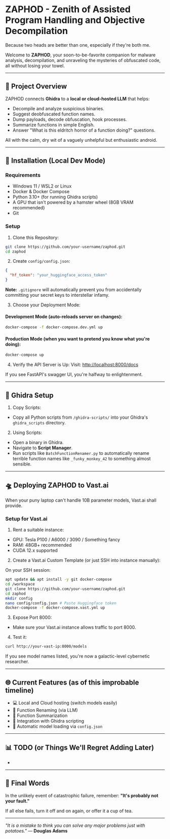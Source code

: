 # ZAPHOD - Zenith of Assisted Program Handling and Objective Decompilation
Because two heads are better than one, especially if they're both me.

Welcome to **ZAPHOD**, your soon-to-be-favorite companion for malware analysis, decompilation, and unraveling the mysteries of obfuscated code, all without losing your towel.

---

## 📖 Project Overview

ZAPHOD connects **Ghidra** to a **local or cloud-hosted LLM** that helps:

- Decompile and analyze suspicious binaries.
- Suggest deobfuscated function names.
- Dump payloads, decode obfuscation, hook processes.
- Summarize functions in simple English.
- Answer "What is this eldritch horror of a function doing?" questions.

All with the calm, dry wit of a vaguely unhelpful but enthusiastic android.

---

## 🫠 Installation (Local Dev Mode)

### Requirements

- Windows 11 / WSL2 or Linux
- Docker & Docker Compose
- Python 3.10+ (for running Ghidra scripts)
- A GPU that isn't powered by a hamster wheel (8GB VRAM recommended)
- Git

### Setup

1. Clone this Repository:

```bash
git clone https://github.com/your-username/zaphod.git
cd zaphod
```

2. Create `config/config.json`:

```json
{
  "hf_token": "your_huggingface_access_token"
}
```

**Note:** `.gitignore` will automatically prevent you from accidentally committing your secret keys to interstellar infamy.

3. Choose your Deployment Mode:

#### Development Mode (auto-reloads server on changes):

```bash
docker-compose -f docker-compose.dev.yml up
```

#### Production Mode (when you want to pretend you know what you're doing):

```bash
docker-compose up
```

4. Verify the API Server is Up: Visit: [http://localhost:8000/docs](http://localhost:8000/docs)

If you see FastAPI's swagger UI, you're halfway to enlightenment.

---

## 🚀 Ghidra Setup

1. Copy Scripts:

- Copy all Python scripts from `/ghidra-scripts/` into your Ghidra's `ghidra_scripts` directory.

2. Using Scripts:

- Open a binary in Ghidra.
- Navigate to **Script Manager**.
- Run scripts like `BatchFunctionRenamer.py` to automatically rename terrible function names like `_funky_monkey_42` to something almost sensible.

---

## 🛸 Deploying ZAPHOD to Vast.ai

When your puny laptop can't handle 10B parameter models, Vast.ai shall provide.

### Setup for Vast.ai

1. Rent a suitable instance:

- GPU: Tesla P100 / A6000 / 3090 / Something fancy
- RAM: 48GB+ recommended
- CUDA 12.x supported

2. Create a Vast.ai Custom Template (or just SSH into instance manually):

On your SSH session:

```bash
apt update && apt install -y git docker-compose
cd /workspace
git clone https://github.com/your-username/zaphod.git
cd zaphod
mkdir config
nano config/config.json # Paste Huggingface token
docker-compose -f docker-compose.vast.yml up
```

3. Expose Port 8000:

- Make sure your Vast.ai instance allows traffic to port 8000.

4. Test it:

```bash
curl http://your-vast-ip:8000/models
```

If you see model names listed, you're now a galactic-level cybernetic researcher.

---

## 🌐 Current Features (as of this improbable timeline)

- 💻 Local and Cloud hosting (switch models easily)
- 🤔 Function Renaming (via LLM)
- 📃 Function Summarization
- 🔄 Integration with Ghidra scripting
- 🧬 Automatic model loading via `config.json`

---

## 📊 TODO (or Things We'll Regret Adding Later)

- 

---

## 📢 Final Words

In the unlikely event of catastrophic failure, remember: **"It's probably not your fault."**

If all else fails, turn it off and on again, or offer it a cup of tea.

---

_"It is a mistake to think you can solve any major problems just with potatoes."_ — **Douglas Adams**
